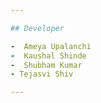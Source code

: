 ```yaml
---

## Developer

-  Ameya Upalanchi
-  Kaushal Shinde
-  Shubham Kumar
- Tejasvi Shiv

---
```

